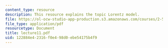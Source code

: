 ```yaml
---
content_type: resource
description: This resource explains the topic Lorentz model.
file: https://ol-ocw-studio-app-production.s3.amazonaws.com/courses/2-58j-radiative-transfer-spring-2006/122884e42316f0e498d0ebe54175b4f9_lecture11.pdf
file_type: application/pdf
resourcetype: Document
title: lecture11.pdf
uid: 122884e4-2316-f0e4-98d0-ebe54175b4f9
---
```

